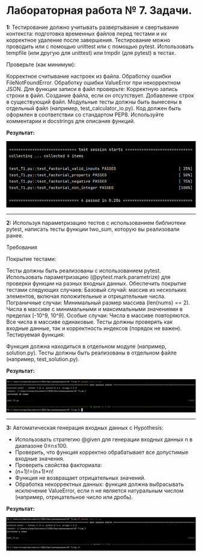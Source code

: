 # Лабораторная работа № 7. Задачи.
**1:** Тестирование должно учитывать развертывание и свертывание контекста: подготовка временных файлов перед тестами и их корректное удаление после завершения. Тестирование можно проводить или с помощью unittest или с помощью pytest. Использовать tempfile (или другую для unittest) или tmpdir  (для pytest) в тестах. 


Проверьте (как минимум):

Корректное считывание настроек из файла.
Обработку ошибки FileNotFoundError.
Обработку ошибки ValueError при некорректном JSON.
Для функции записи в файл проверьте:
Корректную запись строки в файл.
Создание файла, если он отсутствует.
Добавление строк в существующий файл.
Модульные тесты должны быть вынесены в отдельный файл (например, test_calculator_io.py).
Код должен быть оформлен в соответствии со стандартом PEP8.
Используйте комментарии и docstrings для описания функций.

**Результат:**

![Лабораторная работа 7. Задание 1](https://github.com/Stepanova-Anna/Programming-2/blob/main/img/LR7_T1.png)



---
**2:** Используя параметризацию тестов с использованием библиотеки pytest, написать тесты функции two_sum, которую вы реализовали ранее. 

Требования

Покрытие тестами:

Тесты должны быть реализованы с использованием pytest.
Использовать параметризацию (@pytest.mark.parametrize) для проверки функции на разных входных данных.
Обеспечить покрытие тестами следующих случаев:
Базовый случай: массив из нескольких элементов, включая положительные и отрицательные числа.
Пограничные случаи:
Минимальный размер массива (len(nums) == 2).
Числа в массиве с минимальными и максимальными значениями в пределах [-10^9, 10^9].
Особые случаи:
Числа в массиве повторяются.
Все числа в массиве одинаковые.
Тесты должны проверять как входные данные, так и корректность индексов (порядок не важен).
Тестируемая функция:

Функция должна находиться в отдельном модуле (например, solution.py).
Тесты должны быть реализованы в отдельном файле (например, test_solution.py).



**Результат:**

![Лабораторная работа 7. Задание 2](https://github.com/Stepanova-Anna/Programming-2/blob/main/img/LR7_T2.png)



---
**3:** Автоматическая генерация входных данных с Hypothesis:
- Использовать стратегию @given для генерации входных данных n в диапазоне 0≤n≤100.
- Проверить, что функция корректно обрабатывает все допустимые входные значения.
- Проверить свойства факториала:
- (n+1)!=(n+1)×n!
- Функция не возвращает отрицательных значений.
- Обработка некорректных данных: функция должна выбрасывать исключение ValueError, если n не является натуральным числом (например, отрицательное число или дробь).

**Результат:**



![Лабораторная работа 7. Задание 3](https://github.com/Stepanova-Anna/Programming-2/blob/main/img/LR7_T3.png)




 



